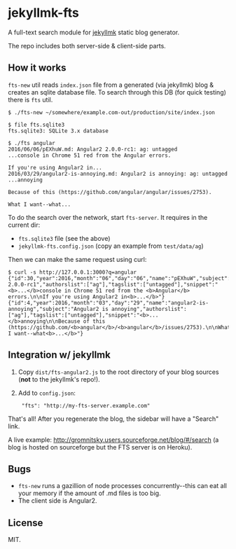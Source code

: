 # jekyllmk-fts

A full-text search module
for [jekyllmk](https://github.com/gromnitsky/jekyllmk) static blog
generator.

The repo includes both server-side & client-side parts.

## How it works

`fts-new` util reads `index.json` file from a generated (via jekyllmk)
blog & creates an sqlite database file. To search through this DB
(for quick testing) there is `fts` util.

~~~
$ ./fts-new ~/somewhere/example.com-out/production/site/index.json

$ file fts.sqlite3
fts.sqlite3: SQLite 3.x database

$ ./fts angular
2016/06/06/pEXhuW.md: Angular2 2.0.0-rc1: ag: untagged
...console in Chrome 51 red from the Angular errors.

If you're using Angular2 in...
2016/03/29/angular2-is-annoying.md: Angular2 is annoying: ag: untagged
...annoying

Because of this (https://github.com/angular/angular/issues/2753).

What I want--what...
~~~

To do the search over the network, start `fts-server`. It requires in
the current dir:

* `fts.sqlite3` file (see the above)
* `jekyllmk-fts.config.json` (copy an example from `test/data/ag`)

Then we can make the same request using curl:

~~~
$ curl -s http://127.0.0.1:3000?q=angular
{"id":30,"year":2016,"month":"06","day":"06","name":"pEXhuW","subject":"Angular2 2.0.0-rc1","authorslist":["ag"],"tagslist":["untagged"],"snippet":"<b>...</b>console in Chrome 51 red from the <b>Angular</b> errors.\n\nIf you're using Angular2 in<b>...</b>"}
{"id":4,"year":2016,"month":"03","day":"29","name":"angular2-is-annoying","subject":"Angular2 is annoying","authorslist":["ag"],"tagslist":["untagged"],"snippet":"<b>...</b>annoying\n\nBecause of this (https://github.com/<b>angular</b>/<b>angular</b>/issues/2753).\n\nWhat I want--what<b>...</b>"}
~~~


## Integration w/ jekyllmk

1. Copy `dist/fts-angular2.js` to the root directory of your blog
   sources (**not** to the jekyllmk's repo!).

2. Add to `config.json`:

		"fts": "http://my-fts-server.example.com"

That's all! After you regenerate the blog, the sidebar will have a
"Search" link.

A live example: http://gromnitsky.users.sourceforge.net/blog/#/search
(a blog is hosted on sourceforge but the FTS server is on Heroku).


## Bugs

* `fts-new` runs a gazillion of node processes concurrently--this can
  eat all your memory if the amount of .md files is too big.
* The client side is Angular2.


## License

MIT.
